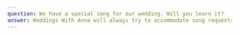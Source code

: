 ```yaml
---
question: We have a special song for our wedding. Will you learn it?
answer: Weddings With Anna will always try to accommodate song requests, making your wedding feel even more personal to you. It is also important for us to keep a song’s integrity, so if it doesn’t work well for our group’s instrumentation we will play the original recording of the music. Depending on the complexity of the song, it may be an additional fee for us to learn it.
---
```

